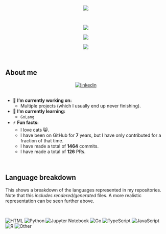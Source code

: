 <!-- markdownlint-disable -->

<br />

<p align="center">
  <img src="https://readme-typing-svg.demolab.com?font=JetBrains+Mono&weight=200&size=26&duration=2500&pause=1000&color=47FF88&background=23056400&center=true&multiline=true&random=false&width=450&height=100&lines=Hey.;Welcome+to+my+GitHub+page." />
</p>

<br />

<p align="center">
  <img src="https://github-readme-stats.vercel.app/api/top-langs/?username=LPvdT&layout=compact&theme=tokyonight&hide=html,css,scss" />
</p>

<p align="center">
  <img src="https://github-readme-stats.vercel.app/api?username=LPvdT&show_icons=true&theme=tokyonight" />
</p>

<p align="center">
  <img src="https://github-readme-activity-graph.vercel.app/graph?username=LPvdT&theme=tokyo-night" />
</p>

<br />

## About me

<div align="center">
  </a>
    <a href="https://linkedin.com/in/lpvdt" target="_blank">
    <img src=https://img.shields.io/badge/linkedin-%231E77B5.svg?&style=for-the-badge&logo=linkedin&logoColor=white&label=Laurens%20van%20der%20Tas alt=linkedin />
  </a>
</div>

<br />

- 🔭 **I’m currently working on:**
  - Multiple projects (which I usually end up never finishing).
- 🌱 **I’m currently learning:**
  - `GoLang`
- ⚡ **Fun facts:**
  - I love cats 😸.
  - I have been on GitHub for **7** years, but I have only contributed for a fraction of that time.
  - I have made a total of **1464** commits.
  - I have made a total of **126** PRs.

<br />

## Language breakdown

This shows a breakdown of the languages represented in my repositories. Note that this _includes rendered/generated_ files. A more realistic representation can be seen further above.

<br />

![HTML](https://img.shields.io/static/v1?style=for-the-badge&label=HTML&color=555&labelColor=%23e34c26&message=88%25)
![Python](https://img.shields.io/static/v1?style=for-the-badge&label=Python&color=555&labelColor=%233572A5&message=5.2%25)
![Jupyter Notebook](https://img.shields.io/static/v1?style=for-the-badge&label=Jupyter%20Notebook&color=555&labelColor=%23DA5B0B&message=2.8%25)
![Go](https://img.shields.io/static/v1?style=for-the-badge&label=Go&color=555&labelColor=%2300ADD8&message=0.7%25)
![TypeScript](https://img.shields.io/static/v1?style=for-the-badge&label=TypeScript&color=555&labelColor=%233178c6&message=0.6%25)
![JavaScript](https://img.shields.io/static/v1?style=for-the-badge&label=JavaScript&color=555&labelColor=%23f1e05a&message=0.5%25)
![R](https://img.shields.io/static/v1?style=for-the-badge&label=R&color=555&labelColor=%23198CE7&message=0.5%25)
![Other](https://img.shields.io/static/v1?style=for-the-badge&label=Other&color=555&labelColor=%23ededed&message=1.3%25)
